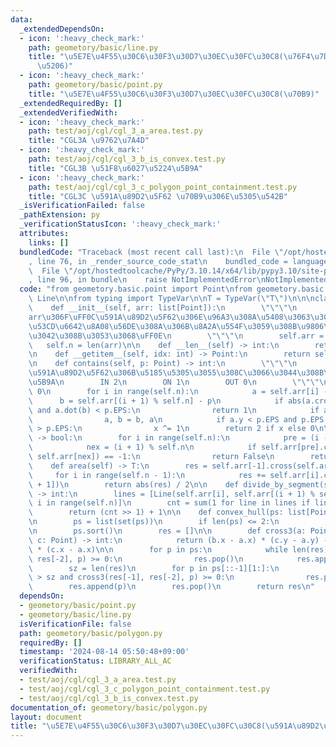 ```yaml
---
data:
  _extendedDependsOn:
  - icon: ':heavy_check_mark:'
    path: geometory/basic/line.py
    title: "\u5E7E\u4F55\u30C6\u30F3\u30D7\u30EC\u30FC\u30C8(\u76F4\u7DDA\u30FB\u7DDA\
      \u5206)"
  - icon: ':heavy_check_mark:'
    path: geometory/basic/point.py
    title: "\u5E7E\u4F55\u30C6\u30F3\u30D7\u30EC\u30FC\u30C8(\u70B9)"
  _extendedRequiredBy: []
  _extendedVerifiedWith:
  - icon: ':heavy_check_mark:'
    path: test/aoj/cgl/cgl_3_a_area.test.py
    title: "CGL3A \u9762\u7A4D"
  - icon: ':heavy_check_mark:'
    path: test/aoj/cgl/cgl_3_b_is_convex.test.py
    title: "CGL3B \u51F8\u6027\u5224\u5B9A"
  - icon: ':heavy_check_mark:'
    path: test/aoj/cgl/cgl_3_c_polygon_point_containment.test.py
    title: "CGL3C \u591A\u89D2\u5F62 \u70B9\u306E\u5305\u542B"
  _isVerificationFailed: false
  _pathExtension: py
  _verificationStatusIcon: ':heavy_check_mark:'
  attributes:
    links: []
  bundledCode: "Traceback (most recent call last):\n  File \"/opt/hostedtoolcache/PyPy/3.10.14/x64/lib/pypy3.10/site-packages/onlinejudge_verify/documentation/build.py\"\
    , line 76, in _render_source_code_stat\n    bundled_code = language.bundle(\n\
    \  File \"/opt/hostedtoolcache/PyPy/3.10.14/x64/lib/pypy3.10/site-packages/onlinejudge_verify/languages/python.py\"\
    , line 96, in bundle\n    raise NotImplementedError\nNotImplementedError\n"
  code: "from geometory.basic.point import Point\nfrom geometory.basic.line import\
    \ Line\n\nfrom typing import TypeVar\n\nT = TypeVar(\"T\")\n\n\nclass Polygon:\n\
    \    def __init__(self, arr: list[Point]):\n        \"\"\"\n        \u914D\u5217\
    arr\u306F\uFF0C\u591A\u89D2\u5F62\u306E\u96A3\u308A\u5408\u3063\u305F\u70B9\u3092\
    \u53CD\u6642\u8A08\u56DE\u308A\u306B\u8A2A\u554F\u3059\u308B\u9806\u756A\u3067\
    \u3042\u308B\u3053\u3068\uFF0E\n        \"\"\"\n        self.arr = arr\n     \
    \   self.n = len(arr)\n\n    def __len__(self) -> int:\n        return self.n\n\
    \n    def __getitem__(self, idx: int) -> Point:\n        return self.arr[idx]\n\
    \n    def contains(self, p: Point) -> int:\n        \"\"\"\n        \u70B9p\u304C\
    \u591A\u89D2\u5F62\u306B\u5185\u5305\u3055\u308C\u3066\u3044\u308B\u304B\u5224\
    \u5B9A\n        IN 2\n        ON 1\n        OUT 0\n        \"\"\"\n        x =\
    \ 0\n        for i in range(self.n):\n            a = self.arr[i] - p\n      \
    \      b = self.arr[(i + 1) % self.n] - p\n            if abs(a.cross(b)) < p.EPS\
    \ and a.dot(b) < p.EPS:\n                return 1\n            if a.y > b.y:\n\
    \                a, b = b, a\n            if a.y < p.EPS and p.EPS < b.y and a.cross(b)\
    \ > p.EPS:\n                x ^= 1\n        return 2 if x else 0\n\n    def is_convex(self)\
    \ -> bool:\n        for i in range(self.n):\n            pre = (i - 1) % self.n\n\
    \            nex = (i + 1) % self.n\n            if self.arr[pre].ccw(self.arr[i],\
    \ self.arr[nex]) == -1:\n                return False\n        return True\n\n\
    \    def area(self) -> T:\n        res = self.arr[-1].cross(self.arr[0])\n   \
    \     for i in range(self.n - 1):\n            res += self.arr[i].cross(self.arr[i\
    \ + 1])\n        return abs(res) / 2\n\n    def divide_by_segment(self, seg: Line)\
    \ -> int:\n        lines = [Line(self.arr[i], self.arr[(i + 1) % self.n]) for\
    \ i in range(self.n)]\n        cnt = sum(1 for line in lines if line.intersect(seg))\n\
    \        return (cnt >> 1) + 1\n\n    def convex_hull(ps: list[Point]) -> list[Point]:\n\
    \n        ps = list(set(ps))\n        if len(ps) <= 2:\n            return ps\n\
    \n        ps.sort()\n        res = []\n\n        def cross3(a: Point, b: Point,\
    \ c: Point) -> int:\n            return (b.x - a.x) * (c.y - a.y) - (b.y - a.y)\
    \ * (c.x - a.x)\n\n        for p in ps:\n            while len(res) > 1 and cross3(res[-1],\
    \ res[-2], p) >= 0:\n                res.pop()\n            res.append(p)\n\n\
    \        sz = len(res)\n        for p in ps[::-1][1:]:\n            while len(res)\
    \ > sz and cross3(res[-1], res[-2], p) >= 0:\n                res.pop()\n    \
    \        res.append(p)\n        res.pop()\n        return res\n"
  dependsOn:
  - geometory/basic/point.py
  - geometory/basic/line.py
  isVerificationFile: false
  path: geometory/basic/polygon.py
  requiredBy: []
  timestamp: '2024-08-14 05:50:48+09:00'
  verificationStatus: LIBRARY_ALL_AC
  verifiedWith:
  - test/aoj/cgl/cgl_3_a_area.test.py
  - test/aoj/cgl/cgl_3_c_polygon_point_containment.test.py
  - test/aoj/cgl/cgl_3_b_is_convex.test.py
documentation_of: geometory/basic/polygon.py
layout: document
title: "\u5E7E\u4F55\u30C6\u30F3\u30D7\u30EC\u30FC\u30C8(\u591A\u89D2\u5F62)"
---
```

